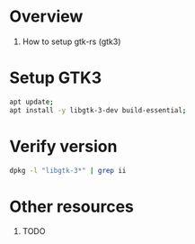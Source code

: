 # Overview
1. How to setup gtk-rs (gtk3)


# Setup GTK3
```bash
apt update;
apt install -y libgtk-3-dev build-essential;
```


# Verify version
```bash
dpkg -l "libgtk-3*" | grep ii
```


# Other resources
1. TODO